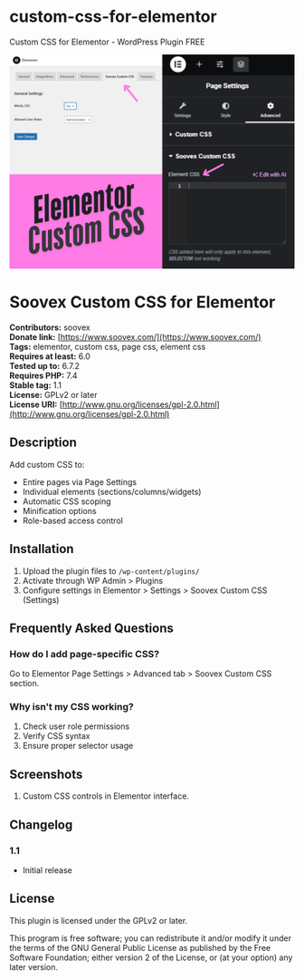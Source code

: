 # custom-css-for-elementor
Custom CSS for Elementor - WordPress Plugin FREE

![Screenshot](https://github.com/imustafijur/custom-css-for-elementor/blob/14ac016f84589e3b1274f73f92aaa8dbcd6b1209/assets/screenshot-1.png)


# Soovex Custom CSS for Elementor

**Contributors:** soovex  
**Donate link:** [https://www.soovex.com/](https://www.soovex.com/)  
**Tags:** elementor, custom css, page css, element css  
**Requires at least:** 6.0  
**Tested up to:** 6.7.2  
**Requires PHP:** 7.4  
**Stable tag:** 1.1  
**License:** GPLv2 or later  
**License URI:** [http://www.gnu.org/licenses/gpl-2.0.html](http://www.gnu.org/licenses/gpl-2.0.html)

## Description

Add custom CSS to:
- Entire pages via Page Settings
- Individual elements (sections/columns/widgets)
- Automatic CSS scoping
- Minification options
- Role-based access control

## Installation

1. Upload the plugin files to `/wp-content/plugins/`
2. Activate through WP Admin > Plugins
3. Configure settings in Elementor > Settings > Soovex Custom CSS (Settings)

## Frequently Asked Questions

### How do I add page-specific CSS?

Go to Elementor Page Settings > Advanced tab > Soovex Custom CSS section.

### Why isn't my CSS working?

1. Check user role permissions
2. Verify CSS syntax
3. Ensure proper selector usage

## Screenshots

1. Custom CSS controls in Elementor interface.

## Changelog

### 1.1
- Initial release

## License

This plugin is licensed under the GPLv2 or later.

This program is free software; you can redistribute it and/or modify it under the terms of the GNU General Public License as published by the Free Software Foundation; either version 2 of the License, or (at your option) any later version.

